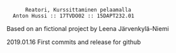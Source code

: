           Reatori, Kurssittaminen pelaamalla
      Anton Hussi :: 17TVDO02 :: 15DAPT232.01
Based on an fictional project by Leena Järvenkylä-Niemi



2019.01.16  First commits and release for github
